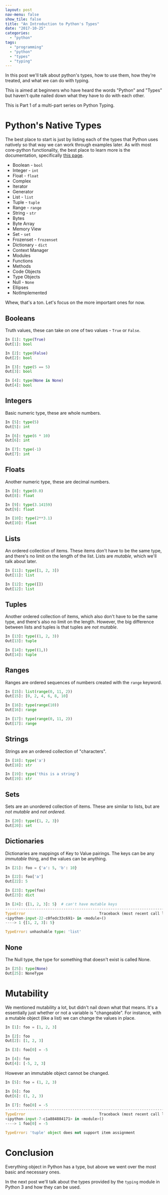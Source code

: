 ```yaml
---
layout: post
nav-menu: false
show_tile: false
title: "An Introduction to Python's Types"
date: "2017-10-25"
categories: 
  - "python"
tags: 
  - "programming"
  - "python"
  - "types"
  - "typing"
---
```


In this post we'll talk about python's types, how to use them, how they're treated, and what we can do with typing.

This is aimed at beginners who have heard the words "Python" and "Types" but haven't quite nailed down what they have to do with each other.

This is Part 1 of a multi-part series on Python Typing.

# Python's Native Types

The best place to start is just by listing each of the types that Python uses natively so that way we can work through examples later. As with most core-python functionality, the best place to learn more is the documentation, specifically [this page](https://docs.python.org/3/library/stdtypes.html).

- Boolean - `bool`
- Integer - `int`
- Float - `float`
- Complex
- Iterator
- Generator
- List - `list`
- Tuple - `tuple`
- Range - `range`
- String - `str`
- Bytes
- Byte Array
- Memory View
- Set - `set`
- Frozenset - `frozenset`
- Dictionary - `dict`
- Context Manager
- Modules
- Functions
- Methods
- Code Objects
- Type Objects
- Null - `None`
- Ellipses
- NotImplemented

Whew, that's a ton. Let's focus on the more important ones for now.

## Booleans

Truth values, these can take on one of two values - `True` or `False`.

```python
In [1]: type(True)
Out[1]: bool

In [2]: type(False)
Out[2]: bool

In [3]: type(5 == 5)
Out[3]: bool

In [4]: type(None is None)
Out[4]: bool
```

## Integers

Basic numeric type, these are whole numbers.

```python
In [5]: type(5)
Out[5]: int

In [6]: type(6 * 10)
Out[6]: int

In [7]: type(-1)
Out[7]: int
```

## Floats

Another numeric type, these are decimal numbers.

```python
In [8]: type(0.0)
Out[8]: float

In [9]: type(3.14159)
Out[9]: float

In [10]: type(2**3.1)
Out[10]: float
```

## Lists

An ordered collection of items. These items don't have to be the same type, and there's no limit on the length of the list. Lists are _mutable_, which we'll talk about later.

```python
In [11]: type([1, 2, 3])
Out[11]: list

In [12]: type([])
Out[12]: list
```

## Tuples

Another ordered collection of items, which also don't have to be the same type, and there's also no limit on the length. However, the big difference between lists and tuples is that tuples are _not mutable_.

```python
In [13]: type((1, 2, 3))
Out[13]: tuple

In [14]: type((1,))
Out[14]: tuple
```

## Ranges

Ranges are ordered sequences of numbers created with the `range` keyword.

```python
In [15]: list(range(0, 11, 2))
Out[15]: [0, 2, 4, 6, 8, 10]

In [16]: type(range(10))
Out[16]: range

In [17]: type(range(0, 11, 2))
Out[17]: range
```

## Strings

Strings are an ordered collection of "characters".

```python
In [18]: type('a')
Out[18]: str

In [19]: type('this is a string')
Out[19]: str
```

## Sets

Sets are an unordered collection of items. These are similar to lists, but are _not mutable_ and _not ordered_.

```python
In [20]: type({1, 2, 3})
Out[20]: set
```

## Dictionaries

Dictionaries are mappings of Key to Value pairings. The keys can be any _immutable_ thing, and the values can be anything.

```python
In [21]: foo = {'a': 5, 'b': 10}

In [22]: foo['a']
Out[22]: 5

In [23]: type(foo)
Out[23]: dict

In [24]: {[1, 2, 3]: 5}  # can't have mutable keys
---------------------------------------------------------------------------
TypeError                                 Traceback (most recent call last)
<ipython-input-22-c0fedc33c691> in <module>()
----> 1 {[1, 2, 3]: 5}

TypeError: unhashable type: 'list'
```

## None

The Null type, the type for something that doesn't exist is called None.

```python
In [25]: type(None)
Out[25]: NoneType
```

# Mutability

We mentioned mutability a lot, but didn't nail down what that means. It's a essentially just whether or not a variable is "changeable". For instance, with a mutable object (like a list) we can change the values in place.

```python
In [1]: foo = [1, 2, 3]

In [2]: foo
Out[2]: [1, 2, 3]

In [3]: foo[0] = -5

In [4]: foo
Out[4]: [-5, 2, 3]
```

However an immutable object cannot be changed.

```python
In [5]: foo = (1, 2, 3)

In [6]: foo
Out[6]: (1, 2, 3)

In [7]: foo[0] = -5
---------------------------------------------------------------------------
TypeError                                 Traceback (most recent call last)
<ipython-input-7-c1a884884171> in <module>()
----> 1 foo[0] = -5

TypeError: 'tuple' object does not support item assignment
```

# Conclusion

Everything object in Python has a type, but above we went over the most basic and necessary ones.

In the next post we'll talk about the types provided by the `typing` module in Python 3 and how they can be used.
